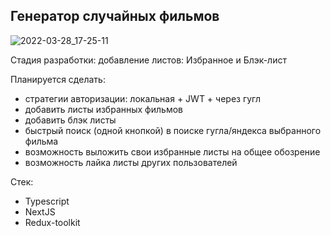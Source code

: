 ## Генератор случайных фильмов
![2022-03-28_17-25-11](https://user-images.githubusercontent.com/65108015/160420540-898d3cb1-e49d-4d3e-88c5-4cf143ab67bb.png)


Стадия разработки: добавление листов: Избранное и Блэк-лист

Планируется сделать:
- стратегии авторизации: локальная + JWT + через гугл
- добавить листы избранных фильмов
- добавить блэк листы
- быстрый поиск (одной кнопкой) в поиске гугла/яндекса выбранного фильма
- возможность выложить свои избранные листы на общее обозрение
- возможность лайка листы других пользователей


Стек:
- Typescript
- NextJS
- Redux-toolkit

